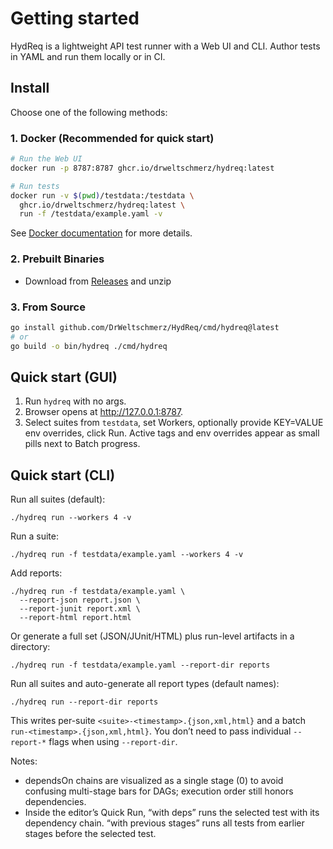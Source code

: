 # Getting started

HydReq is a lightweight API test runner with a Web UI and CLI. Author tests in YAML and run them locally or in CI.

## Install

Choose one of the following methods:

### 1. Docker (Recommended for quick start)
```bash
# Run the Web UI
docker run -p 8787:8787 ghcr.io/drweltschmerz/hydreq:latest

# Run tests
docker run -v $(pwd)/testdata:/testdata \
  ghcr.io/drweltschmerz/hydreq:latest \
  run -f /testdata/example.yaml -v
```

See [Docker documentation](docker.md) for more details.

### 2. Prebuilt Binaries
- Download from [Releases](https://github.com/DrWeltschmerz/HydReq/releases) and unzip

### 3. From Source
```bash
go install github.com/DrWeltschmerz/HydReq/cmd/hydreq@latest
# or
go build -o bin/hydreq ./cmd/hydreq
```

## Quick start (GUI)
1) Run `hydreq` with no args.
2) Browser opens at http://127.0.0.1:8787.
3) Select suites from `testdata`, set Workers, optionally provide KEY=VALUE env overrides, click Run. Active tags and env overrides appear as small pills next to Batch progress.

## Quick start (CLI)
Run all suites (default):
```
./hydreq run --workers 4 -v
```
Run a suite:
```
./hydreq run -f testdata/example.yaml --workers 4 -v
```
Add reports:
```
./hydreq run -f testdata/example.yaml \
  --report-json report.json \
  --report-junit report.xml \
  --report-html report.html
```

Or generate a full set (JSON/JUnit/HTML) plus run-level artifacts in a directory:
```
./hydreq run -f testdata/example.yaml --report-dir reports
```

Run all suites and auto-generate all report types (default names):
```
./hydreq run --report-dir reports
```
This writes per-suite `<suite>-<timestamp>.{json,xml,html}` and a batch `run-<timestamp>.{json,xml,html}`. You don’t need to pass individual `--report-*` flags when using `--report-dir`.

Notes:
- dependsOn chains are visualized as a single stage (0) to avoid confusing multi-stage bars for DAGs; execution order still honors dependencies.
- Inside the editor’s Quick Run, “with deps” runs the selected test with its dependency chain. “with previous stages” runs all tests from earlier stages before the selected test.

